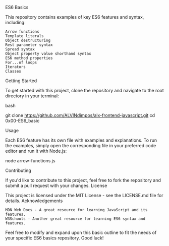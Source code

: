 ES6 Basics

This repository contains examples of key ES6 features and syntax, including:

    Arrow functions
    Template literals
    Object destructuring
    Rest parameter syntax
    Spread syntax
    Object property value shorthand syntax
    ES6 method properties
    For...of loops
    Iterators
    Classes

Getting Started

To get started with this project, clone the repository and navigate to the root directory in your terminal:

bash

git clone https://github.com/ALVINdimpos/alx-frontend-javascript.git
cd 0x00-ES6_basic

Usage

Each ES6 feature has its own file with examples and explanations. To run the examples, simply open the corresponding file in your preferred code editor and run it with Node.js:

node arrow-functions.js

Contributing

If you'd like to contribute to this project, feel free to fork the repository and submit a pull request with your changes.
License

This project is licensed under the MIT License - see the LICENSE.md file for details.
Acknowledgements

    MDN Web Docs - A great resource for learning JavaScript and its features.
    W3Schools - Another great resource for learning ES6 syntax and features.

Feel free to modify and expand upon this basic outline to fit the needs of your specific ES6 basics repository. Good luck!


